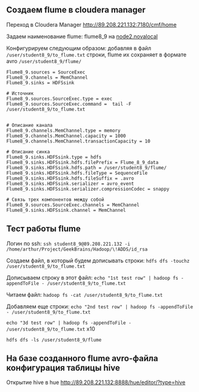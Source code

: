 ## Создаем flume в cloudera manager

Переход в Cloudera Manager http://89.208.221.132:7180/cmf/home

Задаем наименование flume: flume8_9 на [node2.novalocal](http://89.208.221.132:7180/cmf/hardware/hosts/5/status)

Конфигурируем следующим образом: добавляя в файл `/user/student8_9/to_flume.txt` строки, flume их сохраняет в формате avro `/user/student8_9/flume/`

```flume
Flume8_9.sources = SourceExec
Flume8_9.channels = MemChannel
Flume8_9.sinks = HDFSsink

# Источник
Flume8_9.sources.SourceExec.type = exec
Flume8_9.sources.SourceExec.command =  tail -F /user/student8_9/to_flume.txt


# Описание канала
Flume8_9.channels.MemChannel.type = memory 
Flume8_9.channels.MemChannel.capacity = 1000 
Flume8_9.channels.MemChannel.transactionCapacity = 10

# Описание синка
Flume8_9.sinks.HDFSsink.type = hdfs
Flume8_9.sinks.HDFSsink.hdfs.filePrefix = Flume_8_9_data
Flume8_9.sinks.HDFSsink.hdfs.path = /user/student8_9/flume/
Flume8_9.sinks.HDFSsink.hdfs.fileType = SequenceFile
Flume8_9.sinks.HDFSsink.hdfs.fileSuffix = .avro
Flume8_9.sinks.HDFSsink.serializer = avro_event
Flume8_9.sinks.HDFSsink.serializer.compressionCodec = snappy

# Связь трех компонентов между собой
Flume8_9.sources.SourceExec.channels = MemChannel
Flume8_9.sinks.HDFSsink.channel = MemChannel
```

## Тест работы flume

Логин по ssh:  `ssh student8_9@89.208.221.132 -i /home/arthur/Project/GeekBrains/Hadoop/\!ADDS/id_rsa`

Создаем файл, в который будем дописывать строки: `hdfs dfs -touchz /user/student8_9/to_flume.txt`

Дописываем строку в этот файл: `echo "1st test row" | hadoop fs -appendToFile - /user/student8_9/to_flume.txt`

Читаем файл: `hadoop fs -cat /user/student8_9/to_flume.txt`

Добавляем еще строки: `echo "2nd test row" | hadoop fs -appendToFile - /user/student8_9/to_flume.txt`

`echo "3d test row" | hadoop fs -appendToFile - /user/student8_9/to_flume.txt` x10

`hdfs dfs -ls /user/student8_9/flume`

## На базе созданного flume avro-файла конфигурация таблицы hive

Открытие hive в hue http://89.208.221.132:8888/hue/editor/?type=hive

